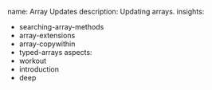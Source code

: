 name: Array Updates
description: Updating arrays.
insights:
  - searching-array-methods
  - array-extensions
  - array-copywithin
  - typed-arrays
aspects:
  - workout
  - introduction
  - deep
